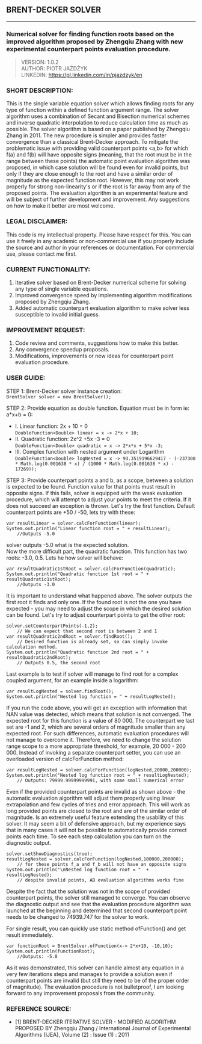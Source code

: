 ## BRENT-DECKER SOLVER

---

### Numerical solver for finding function roots based on the improved algorithm proposed by Zhengqiu Zhang with new experimental counterpart points evaluation procedure.

> VERSION: 1.0.2 <br>
> AUTHOR: PIOTR JAŻDŻYK <br>
> LINKEDIN: https://pl.linkedin.com/in/pjazdzyk/en <br>

### SHORT DESCRIPTION:

This is the single variable equation solver which allows finding roots for any type of function within a defined
function argument range.
The solver algorithm uses a combination of Secant and Bisection numerical schemes and inverse quadratic interpolation to
reduce calculation time as much
as possible. The solver algorithm is based on a paper published by Zhengqiu Zhang in 2011. The new procedure is simpler
and provides
faster convergence than a classical Brent-Decker approach. To mitigate the problematic issue with providing valid
counterpart points <a,b>
for which f(a) and f(b) will have opposite signs (meaning, that the root must be in the range between these points) the
automatic
point evaluation algorithm was proposed, in which case solution will be found even for invalid points, but only if they
are
close enough to the root and have a similar order of magnitude as the expected function root. However, this may not work
properly for strong
non-linearity's or if the root is far away from any of the proposed points. The evaluation algorithm is an experimental
feature
and will be subject of further development and improvement. Any suggestions on how to make it better are most welcome.

### LEGAL DISCLAIMER:

This code is my intellectual property. Please have respect for this. You can use it freely in any academic or
non-commercial use if you
properly include the source and author in your references or documentation. For commercial use, please contact me first.

### CURRENT FUNCTIONALITY:

1. Iterative solver based on Brent-Decker numerical scheme for solving any type of single variable equations.
2. Improved convergence speed by implementing algorithm modifications proposed by Zhengqiu Zhang.
3. Added automatic counterpart evaluation algorithm to make solver less susceptible to invalid initial guess.

### IMPROVEMENT REQUEST:

1. Code review and comments, suggestions how to make this better.
2. Any convergence speedup proposals.
3. Modifications, improvements or new ideas for counterpart point evaluation procedure.

### USER GUIDE:

STEP 1: Brent-Decker solver instance creation:<br>
```BrentSolver solver = new BrentSolver();```

STEP 2: Provide equation as double function. Equation must be in form ie: a*x+b = 0:<br>

* I. Linear function: 2x + 10 = 0 <br>
  ```DoubleFunction<Double> linear = x -> 2*x + 10;```<br>
* II. Quadratic function: 2x^2 +5x -3 = 0 <br>
  ```DoubleFunction<Double> quadratic = x -> 2*x*x + 5*x -3;```
* III. Complex function with nested argument under Logarithm <br>
  ```DoubleFunction<Double> logNested = x -> 93.3519196629417 - (-237300 * Math.log(0.001638 * x) / (1000 * Math.log(0.001638 * x) - 17269));```

STEP 3: Provide counterpart points a and b, as a scope, between a solution is expected to be found.
Function value for that points must result in opposite signs. If this fails, solver is equipped with the weak evaluation
procedure,
which will attempt to adjust your points to meet the criteria. If it does not succeed an exception is thrown.
Let's try the first function. Default counterpart points are +50 / -50, lets try with these:

```
var resultLinear = solver.calcForFunction(linear);
System.out.println("Linear function root = " + resultLinear);    
    //Outputs -5.0 
```

solver outputs -5.0 what is the expected solution.<br>
Now the more difficult part, the quadratic function. This function has two roots: -3.0, 0.5. Lets he how solver will
behave:

```
var resultQuadratic1stRoot = solver.calcForFunction(quadratic);
System.out.println("Quadratic function 1st root = " + resultQuadratic1stRoot);  
    //Outputs -3.0
```

It is important to understand what happened above. The solver outputs the first root it finds and only one.
If the found root is not the one you have expected - you may need to adjust the scope in which the desired solution can
be found.
Let's try to adjust counterpart points to get the other root:

```
solver.setCounterpartPoints(-1,2);                                              
    // We can expect that second root is between 2 and 1
var resultQuadratic2ndRoot = solver.findRoot();                                 
    // Desired function is already set, so can simply invoke calculation method.
System.out.println("Quadratic function 2nd root = " + resultQuadratic2ndRoot);  
    // Outputs 0.5, the second root
```

Last example is to test if solver will manage to find root for a complex coupled argument, for an example inside a
logarithm:

```
var resultLogNested = solver.findRoot();
System.out.println("Nested log function = " + resultLogNested);
```

If you run the code above, you will get an exception with information that NAN value was detected, which means that
solution is not converged.
The expected root for this function is a value of 80 000. The counterpart we last set are -1 and 2, which are several
orders of magnitude
smaller than any expected root. For such differences, automatic evaluation procedures will not manage to overcome it.
Therefore,
we need to change the solution range scope to a more appropriate threshold, for example, 20 000 - 200 000. Instead of
invoking
a separate counterpart setter, you can use an overloaded version of calcForFunction method:

```
var resultLogNested = solver.calcForFunction(logNested,20000,200000);
System.out.println("Nested log function root = " + resultLogNested);   
    // Outputs: 79999.99999999991, with some small numerical error
```

Even if the provided counterpart points are invalid as shown above - the automatic evaluation algorithm will adjust them
properly using linear extrapolation and
few cycles of tries and error approach. This will work as long provided points are closed to the root and are of the
similar order of magnitude.
Is an extremely useful feature extending the usability of this solver. It may seem a bit of defensive approach, but my
experience says that in many cases
it will not be possible to automatically provide correct points each time.
To see each step calculation you can turn on the diagnostic output.

```
solver.setShowDiagnostics(true);                                
resultLogNested = solver.calcForFunction(logNested,100000,200000);        
    // for these points f_a and f_b will not have an opposite signs                        
System.out.println("\nNested log function root = "  + resultLogNested);   
    // despite invalid points, AB evaluation algorithms works fine
```

Despite the fact that the solution was not in the scope of provided counterpart points, the solver still managed to
converge.
You can observe the diagnostic output and see that the evaluation procedure algorithm was launched at the beginning and
determined
that second counterpart point needs to be changed to 74939.747 for the solver to work.

For single result, you can quickly use static method ofFunction() and get result immediately.

```
var functionRoot = BrentSolver.ofFunction(x-> 2*x+10, -10,10);
System.out.println(functionRoot);    
    //Outputs: -5.0
```

As it was demonstrated, this solver can handle almost any equation in a very few iterations steps and manages to
provide a solution even if counterpart points are invalid (but still they need to be of the proper order of magnitude).
The evaluation procedure is not bulletproof, I am looking forward to any improvement proposals from the community.

### REFERENCE SOURCE:

* [1] BRENT-DECKER ITERATIVE SOLVER - MODIFIED ALGORITHM PROPOSED BY Zhengqiu Zhang / International Journal of
  Experimental Algorithms (IJEA), Volume (2) : Issue (1) : 2011
